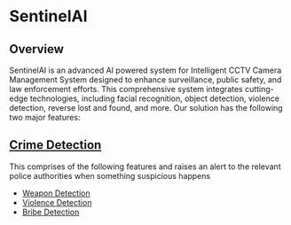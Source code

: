 # SentinelAI 

## Overview

SentinelAI is an advanced AI powered system for Intelligent CCTV Camera Management System designed to enhance surveillance, public safety, and law enforcement efforts. This comprehensive system integrates cutting-edge technologies, including facial recognition, object detection, violence detection, reverse lost and found, and more. Our solution has the following two major features:


## [Crime Detection](https://github.com/Pranjal-88/Sentinel-AI/tree/main/CrimeDetection)

This comprises of the following features and raises an alert to the relevant police authorities when something suspicious happens 

- [Weapon Detection](https://github.com/Pranjal-88/Sentinel-AI/tree/main/CrimeDetection/Violence_Detection)
- [Violence Detection](https://github.com/Pranjal-88/Sentinel-AI/tree/main/CrimeDetection/Violence_Detection)
- [Bribe Detection](https://github.com/Pranjal-88/Sentinel-AI/blob/main/CrimeDetection/BribeDetection.py)

